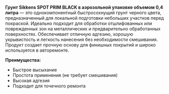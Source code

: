 **Грунт Sikkens SPOT PRIM BLACK в аэрозольной упаковке объемом 0,4 литра** — это однокомпонентный быстросохнущий грунт черного цвета, предназначенный для локальной подготовки небольших участков перед покраской. Идеально подходит для обработки отшлифованных или поврежденных зон на металлических и предварительно обработанных поверхностях. Обеспечивает отличную адгезию, хорошую укрывистость и легкость нанесения без необходимости смешивания. Продукт создает прочную основу для финишных покрытий и широко используется в авторемонте.

**Преимущества:**

- Быстрое высыхание
- Простота применения (не требует смешивания)
- Высокая адгезия
- Подходит для точечного ремонта
